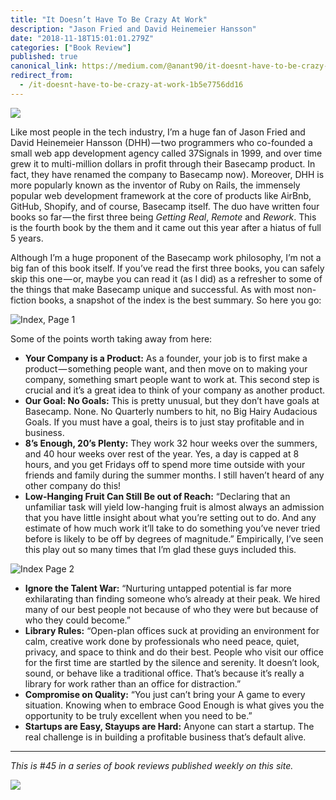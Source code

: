 ```yaml
---
title: "It Doesn’t Have To Be Crazy At Work"
description: "Jason Fried and David Heinemeier Hansson"
date: "2018-11-18T15:01:01.279Z"
categories: ["Book Review"]
published: true
canonical_link: https://medium.com/@anant90/it-doesnt-have-to-be-crazy-at-work-1b5e7756dd16
redirect_from:
  - /it-doesnt-have-to-be-crazy-at-work-1b5e7756dd16
---
```


![](/assets/blog/it-doesnt-have-to-be-crazy-at-work/asset-1.png)

Like most people in the tech industry, I’m a huge fan of Jason Fried and David Heinemeier Hansson (DHH) — two programmers who co-founded a small web app development agency called 37Signals in 1999, and over time grew it to multi-million dollars in profit through their Basecamp product. In fact, they have renamed the company to Basecamp now). Moreover, DHH is more popularly known as the inventor of Ruby on Rails, the immensely popular web development framework at the core of products like AirBnb, GitHub, Shopify, and of course, Basecamp itself. The duo have written four books so far — the first three being _Getting Real_, _Remote_ and _Rework_. This is the fourth book by the them and it came out this year after a hiatus of full 5 years.

Although I’m a huge proponent of the Basecamp work philosophy, I’m not a big fan of this book itself. If you’ve read the first three books, you can safely skip this one — or, maybe you can read it (as I did) as a refresher to some of the things that make Basecamp unique and successful. As with most non-fiction books, a snapshot of the index is the best summary. So here you go:

![Index, Page 1](/assets/blog/it-doesnt-have-to-be-crazy-at-work/asset-2.png)

Some of the points worth taking away from here:

- **Your Company is a Product:** As a founder, your job is to first make a product — something people want, and then move on to making your company, something smart people want to work at. This second step is crucial and it’s a great idea to think of your company as another product.
- **Our Goal: No Goals:** This is pretty unusual, but they don’t have goals at Basecamp. None. No Quarterly numbers to hit, no Big Hairy Audacious Goals. If you must have a goal, theirs is to just stay profitable and in business.
- **8’s Enough, 20’s Plenty:** They work 32 hour weeks over the summers, and 40 hour weeks over rest of the year. Yes, a day is capped at 8 hours, and you get Fridays off to spend more time outside with your friends and family during the summer months. I still haven’t heard of any other company do this!
- **Low-Hanging Fruit Can Still Be out of Reach:** “Declaring that an unfamiliar task will yield low-hanging fruit is almost always an admission that you have little insight about what you’re setting out to do. And any estimate of how much work it’ll take to do something you’ve never tried before is likely to be off by degrees of magnitude.” Empirically, I’ve seen this play out so many times that I’m glad these guys included this.

![Index Page 2](/assets/blog/it-doesnt-have-to-be-crazy-at-work/asset-3.png)

- **Ignore the Talent War:** “Nurturing untapped potential is far more exhilarating than finding someone who’s already at their peak. We hired many of our best people not because of who they were but because of who they could become.”
- **Library Rules:** “Open-plan offices suck at providing an environment for calm, creative work done by professionals who need peace, quiet, privacy, and space to think and do their best. People who visit our office for the first time are startled by the silence and serenity. It doesn’t look, sound, or behave like a traditional office. That’s because it’s really a library for work rather than an office for distraction.”
- **Compromise on Quality:** “You just can’t bring your A game to every situation. Knowing when to embrace Good Enough is what gives you the opportunity to be truly excellent when you need to be.”
- **Startups are Easy, Stayups are Hard:** Anyone can start a startup. The real challenge is in building a profitable business that’s default alive.

---

_This is #45 in a series of book reviews published weekly on this site._

![](/assets/blog/it-doesnt-have-to-be-crazy-at-work/asset-4.jpeg)
